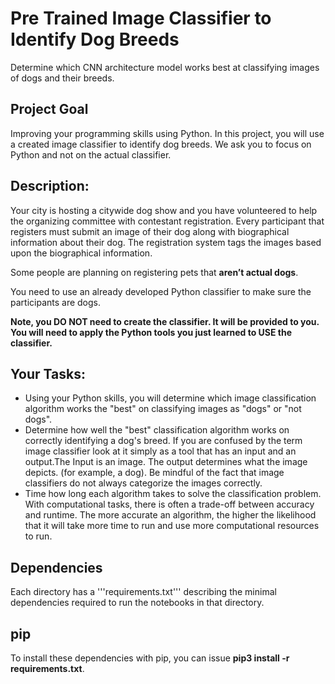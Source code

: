# Pre Trained Image Classifier to Identify Dog Breeds
Determine which CNN architecture model works best at classifying images of dogs and their breeds.

## Project Goal
Improving your programming skills using Python.
In this project, you will use a created image classifier to identify dog breeds. We ask you to focus on Python and not on the actual classifier.

## Description:
Your city is hosting a citywide dog show and you have volunteered to help the organizing committee with contestant registration. Every participant that registers must submit an image of their dog along with biographical information about their dog. The registration system tags the images based upon the biographical information.

Some people are planning on registering pets that **aren’t actual dogs**.

You need to use an already developed Python classifier to make sure the participants are dogs.

**Note, you DO NOT need to create the classifier. It will be provided to you. You will need to apply the Python tools you just learned to USE the classifier.**

## Your Tasks:
- Using your Python skills, you will determine which image classification algorithm works the "best" on classifying images as "dogs" or "not dogs".
- Determine how well the "best" classification algorithm works on correctly identifying a dog's breed. If you are confused by the term image classifier look at it simply as a tool that has an input and an output.The Input is an image. The output determines what the image depicts. (for example, a dog). Be mindful of the fact that image classifiers do not always categorize the images correctly.
- Time how long each algorithm takes to solve the classification problem. With computational tasks, there is often a trade-off between accuracy and runtime. The more accurate an algorithm, the higher the likelihood that it will take more time to run and use more computational resources to run.

## Dependencies

Each directory has a '''requirements.txt''' describing the minimal dependencies required to run the notebooks in that directory.

## pip

To install these dependencies with pip, you can issue **pip3 install -r requirements.txt**.

